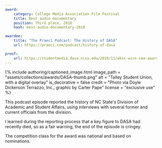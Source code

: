 ```yaml
---
award:
    category: College Media Association Film Festival
    title: Best audio documentary
    position: Third place, 2018
    hash: best-audio-documentary-2018

awardee:
    title: "The Praeci Podcast: The History of DASA"
    url: https://praeci.com/podcast/history-of-dasa

proof:
    url: https://studentmedia.dasa.ncsu.edu/2018/11/wknc-wins-cma-awards/
---
```


{% include authoring/captioned_image.html
    image_path = "assets/collections/awards/DASA-thumb.png"
    alt = "Talley Student Union, with a digital overlay"
    is_decorative = false
    credit = "Photo via Doyle Dickerson Terrazzo, Inc., graphic by Carter Pape"
    license = "exclusive use"
%}

This podcast episode reported the history of NC State's Division of Academic and Student Affairs, using interviews with several former and current officials from the division.

I learned during the reporting process that a key figure to DASA had recently died, so as a fair warning, the end of the episode is cringey.

The competition class for the award was national and based on nominations.
